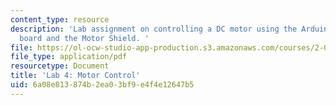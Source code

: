 ```yaml
---
content_type: resource
description: 'Lab assignment on controlling a DC motor using the Arduino microcontroller
  board and the Motor Shield. '
file: https://ol-ocw-studio-app-production.s3.amazonaws.com/courses/2-017j-design-of-electromechanical-robotic-systems-fall-2009/6a08e813874b2ea03bf9e4f4e12647b5_MIT2_017JF09_lab4.pdf
file_type: application/pdf
resourcetype: Document
title: 'Lab 4: Motor Control'
uid: 6a08e813-874b-2ea0-3bf9-e4f4e12647b5
---
```

